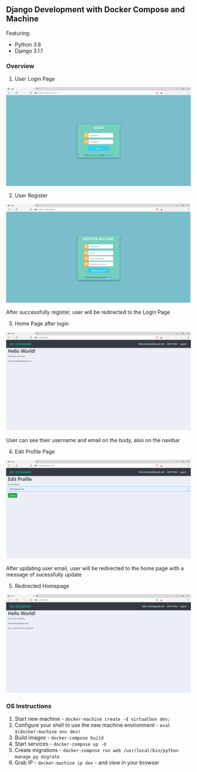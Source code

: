 ## Django Development with Docker Compose and Machine

Featuring:
- Python 3.8
- Django 3.1.1

### Overview

1. User Login Page

![Alt text](https://github.com/Aliai3aiai/Ayomi/blob/main/login.png?raw=true)

2. User Register

![Alt text](https://github.com/Aliai3aiai/Ayomi/blob/main/register.png?raw=true)

After successfully register, user will be redirected to the Login Page

3. Home Page after login

![Alt text](https://github.com/Aliai3aiai/Ayomi/blob/main/home.png?raw=true)

User can see their username and email on the body, also on the navibar

4. Edit Profile Page

![Alt text](https://github.com/Aliai3aiai/Ayomi/blob/main/editprofile.png?raw=true)

After updating user email, user will be redirected to the home page with a message of sucessfully update

5. Redirected Homepage

![Alt text](https://github.com/Aliai3aiai/Ayomi/blob/main/updated%20email.png?raw=true)


### OS Instructions
1. Start new machine - `docker-machine create -d virtualbox dev;`
1. Configure your shell to use the new machine environment - `eval $(docker-machine env dev)`
1. Build images - `docker-compose build`
1. Start services - `docker-compose up -d`
1. Create migrations - `docker-compose run web /usr/local/bin/python manage.py migrate`
1. Grab IP - `docker-machine ip dev` - and view in your browser

